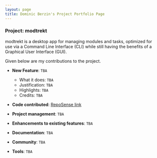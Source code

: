```yaml
---
layout: page
title: Dominic Berzin's Project Portfolio Page
---
```


### Project: modtrekt

modtrekt is a desktop app for managing modules and tasks, optimized for use via a Command Line Interface (CLI) while still having the benefits of a Graphical User Interface (GUI).

Given below are my contributions to the project.

* **New Feature**: `TBA`
  * What it does: `TBA`
  * Justification: `TBA`
  * Highlights: `TBA`
  * Credits: `TBA`

* **Code contributed**: [RepoSense link](https://nus-cs2103-ay2223s1.github.io/tp-dashboard/?search=domoberzin&breakdown=true&sort=groupTitle&sortWithin=title&timeframe=commit&mergegroup=&groupSelect=groupByRepos&checkedFileTypes=docs~functional-code~test-code~other)

* **Project management**: `TBA`

* **Enhancements to existing features**: `TBA`

* **Documentation**: `TBA`

* **Community**: `TBA`

* **Tools**: `TBA`
